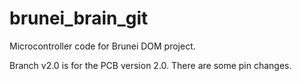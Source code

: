 brunei_brain_git
================
Microcontroller code for Brunei DOM project.

Branch v2.0 is for the PCB version 2.0. There are some pin changes.

